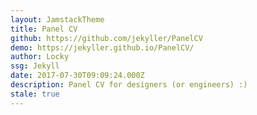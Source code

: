 ```yaml
---
layout: JamstackTheme
title: Panel CV
github: https://github.com/jekyller/PanelCV
demo: https://jekyller.github.io/PanelCV/
author: Locky
ssg: Jekyll
date: 2017-07-30T09:09:24.000Z
description: Panel CV for designers (or engineers) :)
stale: true
---
```

